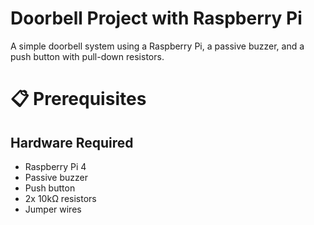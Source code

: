 # Doorbell Project with Raspberry Pi
A simple doorbell system using a Raspberry Pi, a passive buzzer, and a push button with pull-down resistors.
# 📋 Prerequisites
## Hardware Required
 - Raspberry Pi 4
 - Passive buzzer
 - Push button
 - 2x 10kΩ resistors 
 - Jumper wires
